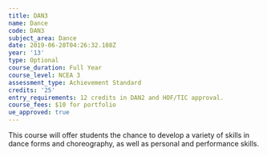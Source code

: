 ```yaml
---
title: DAN3
name: Dance
code: DAN3
subject_area: Dance
date: 2019-06-28T04:26:32.108Z
year: '13'
type: Optional
course_duration: Full Year
course_level: NCEA 3
assessment_type: Achievement Standard
credits: '25'
entry_requirements: 12 credits in DAN2 and HOF/TIC approval.
course_fees: $10 for portfolio
ue_approved: true
---
```

This course will offer students the chance to develop a variety of skills in dance forms and choreography, as well as personal and performance skills.
